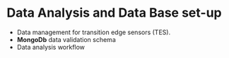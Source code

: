 # Data Analysis and Data Base set-up

+ Data management for transition edge sensors (TES).
+ **MongoDb** data validation schema
+ Data analysis workflow
